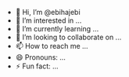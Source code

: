 - 👋 Hi, I’m @ebihajebi
- 👀 I’m interested in ...
- 🌱 I’m currently learning ...
- 💞️ I’m looking to collaborate on ...
- 📫 How to reach me ...
- 😄 Pronouns: ...
- ⚡ Fun fact: ...

<!---
ebihajebi/ebihajebi is a ✨ special ✨ repository because its `README.md` (this file) appears on your GitHub profile.
You can click the Preview link to take a look at your changes.
--->
